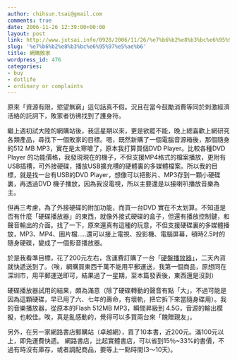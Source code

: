 ```yaml
---
author: chihsun.tsai@gmail.com
comments: true
date: 2006-11-26 12:39:00+00:00
layout: post
link: http://www.jxtsai.info/0928/2006/11/26/%e7%b6%b2%e8%b3%bc%e6%95%97%e5%ae%b6/
slug: '%e7%b6%b2%e8%b3%bc%e6%95%97%e5%ae%b6'
title: 網購敗家
wordpress_id: 476
categories:
- buy
- dotlife
- ordinary or complaints
---
```


原來「資源有限，慾望無窮」這句話真不假。況且在當今鼓勵消費等同於刺激經濟活絡的託詞下，敗家者彷彿找到了護身符。  
  
繼上週初試大陸的網購站後，我這星期以來，更是欲罷不能，晚上總喜歡上網研究各類產品，尋找下一個敗家的目標。嗯，既然新購了一個電腦音源箱後，那個隨身的512 MB MP3，實在是太寒嗆了，原本我打算買個DVD Player。比較各種DVD Player 的功能價格，我發現現在的機子，不但支援MP4格式的檔案播放，更附有USB插槽，可外接硬碟，播放USB擴充槽的硬體裏的多媒體檔案。所以我的目標，就是找一台有USB的DVD Player，想像可以把影片、MP3存到一顆小硬碟裏，再透過DVD 機子播放，因為我沒電視，所以主要還是以接喇叭播放音樂為主。  
  
但再三考慮，為了外接硬碟的附加功能，而買一台DVD 實在不太划算。不知道是否有什麼「硬碟播放器」的東西，就像外接式硬碟的盒子，但還有播放控制鍵，和聲音輸出的介面。找了一下，原來還真有這種的玩意，不但支援硬碟裏的多媒體播放，MP3、MP4、圖片檔.....還可以接上電視、投影機、電腦屏幕，頓時2.5吋的隨身硬碟，變成了一個影音播放器。  
  
於是我看準目標，花了200元左右，含運費訂購了一台「[硬盤播放器」](http://auction1.taobao.com/auction/0/item_detail-0db2-7498c76bb1af05ce28c6013049a0837d.jhtml)，二天內貨就快遞送到了。（唉，網購買東西千萬不能用平郵運送，我第一個商品，原想同在深圳市，用平郵運送即可，結果過了一星期，至本篇發表後，東西還是沒到）  
  
硬碟播放器試用的結果，頗為滿意（除了硬碟轉動的聲音有點「大」，不過可能是因為這顆硬碟，早已用了六、七年的壽命，有壞軌，把它拆下來當隨身碟用）。我的音樂播放器，從原本的Flash 512MB MP3，瞬間昇級到 4.5G，音源的輸出模擬，也較佳。唉，真是亂感動的，覺得可以多買兩台來「餽贈親友」。  
  
另外，在另一家網路書店郵購站（卓越網），買了10本書，近200元。滿100元以上，即免運費快遞。 網路書店，比起實體書店，可以省到15％~33%的書價，不過有時沒有庫存，或者調配商品，要等上一點時間(3～10天)。
